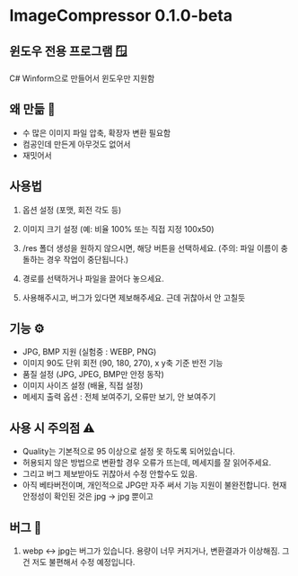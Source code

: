 # ImageCompressor 0.1.0-beta
## 윈도우 전용 프로그램 🪟
C# Winform으로 만들어서 윈도우만 지원함

## 왜 만듦 🤔
- 수 많은 이미지 파일 압축, 확장자 변환 필요함
- 컴공인데 만든게 아무것도 없어서 
- 재밋어서

  
## 사용법 
1. 옵션 설정 (포맷, 회전 각도 등)

2. 이미지 크기 설정 (예: 비율 100% 또는 직접 지정 100x50)

3. /res 폴더 생성을 원하지 않으시면, 해당 버튼을 선택하세요. (주의: 파일 이름이 충돌하는 경우 작업이 중단됩니다.)

4. 경로를 선택하거나 파일을 끌어다 놓으세요.

5. 사용해주시고, 버그가 있다면 제보해주세요. 근데 귀찮아서 안 고칠듯

## 기능 ⚙️
- JPG, BMP 지원 (실험중 : WEBP, PNG)
- 이미지 90도 단위 회전 (90, 180, 270), x y축 기준 반전 기능
- 품질 설정 (JPG, JPEG, BMP만 안정 동작)
- 이미지 사이즈 설정 (배율, 직접 설정)
- 메세지 출력 옵션 : 전체 보여주기, 오류만 보기, 안 보여주기

## 사용 시 주의점 ⚠️
- Quality는 기본적으로 95 이상으로 설정 못 하도록 되어있습니다.
- 허용되지 않은 방법으로 변환할 경우 오류가 뜨는데, 메세지를 잘 읽어주세요.
- 그리고 버그 제보받아도 귀찮아서 수정 안할수도 있음.
- 아직 베타버전이며, 개인적으로 JPG만 자주 써서 기능 지원이 불완전합니다. 
현재 안정성이 확인된 것은 jpg -> jpg 뿐이고

## 버그 🐛
1. webp <-> jpg는 버그가 있습니다. 용량이 너무 커지거나, 변환결과가 이상해짐.
그건 저도 불편해서 수정 예정입니다.



